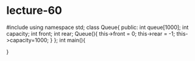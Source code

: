 # lecture-60
#include <iostream>
using namespace std;
class Queue{
    public:
    int queue[1000];
    int capacity;
    int front;
    int rear;
    Queue(){
       this->front = 0;
       this->rear = -1;
       this->capacity=1000;
    }
};
int main(){

}

